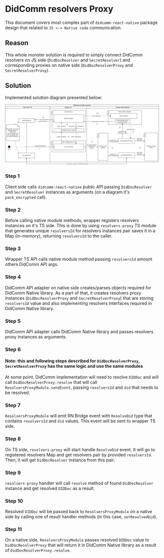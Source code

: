 # DidComm resolvers Proxy

This document covers most complex part of `didcomm-react-native` package design that related to `JS <-> Native code` communication.

## Reason

This whole monster solution is required to simply connect DidComm resolvers on JS side (`DidDocResolver` and `SecretResolver`) and corresponding proxies on native side (`DidDocResolverProxy` and `SecretResolverProxy`).

## Solution

Implemented solution diagram presented below:

![DidComm resolvers proxy](resolvers-proxy.png)

### Step 1

Client side calls `didcomm-react-native` public API passing `DidDocResolver` and `SecretResolver` instances as arguments (on a diagram it's `pack_encrypted` call).

### Step 2

Before calling native module methods, wrapper registers resolvers instances on it's TS side.
This is done by using `resolvers-proxy` TS module that generates unique `resolversId` for resolvers instances pair saves it in a Map (in-memory), returning `resolversId` to the caller.

### Step 3

Wrapper TS API calls native module method passing `resolversId` amount others DidComm API args.

### Step 4

DidComm API adapter on native side creates/parses objects required for DidComm Native library. As a part of that, it creates resolvers proxy instances (`DidDocResolverProxy` and `SecretResolverProxy`) that are storing `resolversId` value and also implementing resolvers interfaces required in DidComm Native library.

### Step 5

DidComm API adapter calls DidComm Native library and passes resolvers proxy instances as arguments.

### Step 6

#### Note: this and following steps described for `DidDocResolverProxy`, `SecretResolverProxy` has the same logic and use the same modules

At some point, DidComm implementation will need to resolve `DIDDoc` and will call `DidDocResolverProxy.resolve` that will call `ResolversProxyModule.sendEvent`, passing `resolversId` and `did` that needs to be resolved.

### Step 7

`ResolversProxyModule` will emit RN Bridge event with `ResolveDid` type that contains `resolversId` and `did` values. This event will be sent to wrapper TS side.

### Step 8

On TS side, `resolvers-proxy` will start handle `ResolveDid` event. It will go to registered resolvers Map and get resolvers pair by provided `resolversId`. Then, it will get `DidDocResolver` instance from this pair.

### Step 9

`resolvers-proxy` handler will call `resolve` method of found `DidDocResolver` instance and get resolved `DIDDoc` as a result.

### Step 10

Resolved `DIDDoc` will be passed back to `ResolversProxyModule` on a native side by calling one of result handler methods (in this case, `setResolvedDid`).

### Step 11

On a native side, `ResolversProxyModule` passes resolved `DIDDoc` value to `DidDocResolverProxy` that will return it in DidComm Native library as a result of `DidDocResolverProxy.resolve`.
